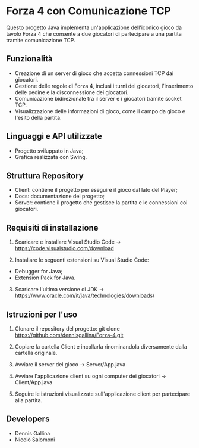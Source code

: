 # Forza 4 con Comunicazione TCP

Questo progetto Java implementa un'applicazione dell'iconico gioco da tavolo Forza 4 che consente a due giocatori di partecipare a una partita tramite comunicazione TCP.

## Funzionalità

- Creazione di un server di gioco che accetta connessioni TCP dai giocatori.
- Gestione delle regole di Forza 4, inclusi i turni dei giocatori, l'inserimento delle pedine e la disconnessione dei giocatori.
- Comunicazione bidirezionale tra il server e i giocatori tramite socket TCP.
- Visualizzazione delle informazioni di gioco, come il campo da gioco e l'esito della partita.

## Linguaggi e API utilizzate

- Progetto sviluppato in Java;
- Grafica realizzata con Swing.

## Struttura Repository

- Client: contiene il progetto per eseguire il gioco dal lato del Player;
- Docs: documentazione del progetto;
- Server: contiene il progetto che gestisce la partita e le connessioni coi giocatori.

## Requisiti di installazione

1. Scaricare e installare Visual Studio Code -> https://code.visualstudio.com/download

2. Installare le seguenti estensioni su Visual Studio Code:
- Debugger for Java;
- Extension Pack for Java.

3. Scaricare l'ultima versione di JDK -> https://www.oracle.com/it/java/technologies/downloads/

## Istruzioni per l'uso

1. Clonare il repository del progetto: git clone https://github.com/dennisgallina/Forza-4.git

2. Copiare la cartella Client e incollarla rinominandola diversamente dalla cartella originale.

3. Avviare il server del gioco -> Server/App.java

4. Avviare l'applicazione client su ogni computer dei giocatori -> Client/App.java

5. Seguire le istruzioni visualizzate sull'applicazione client per partecipare alla partita.

## Developers

- Dennis Gallina
- Nicolò Salomoni
